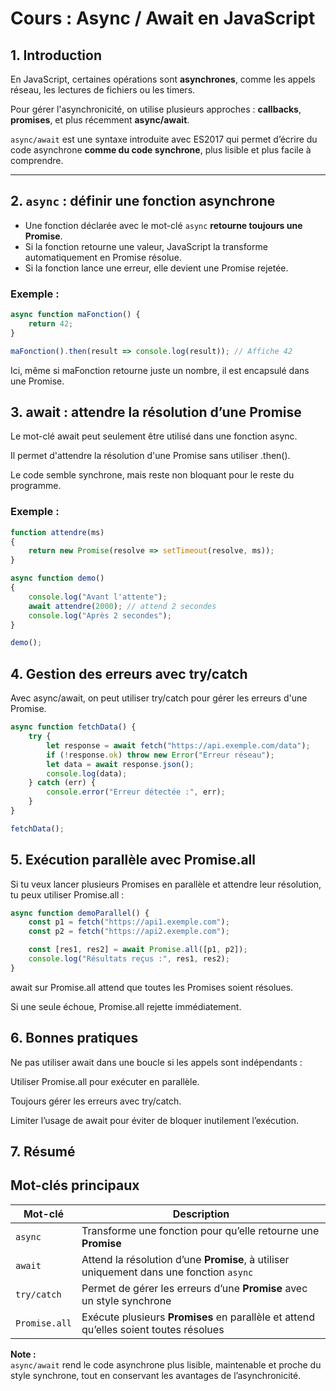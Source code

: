 # Cours : Async / Await en JavaScript

## 1. Introduction

En JavaScript, certaines opérations sont **asynchrones**, comme les appels réseau, les lectures de fichiers ou les timers.  

Pour gérer l'asynchronicité, on utilise plusieurs approches : **callbacks**, **promises**, et plus récemment **async/await**.

`async/await` est une syntaxe introduite avec ES2017 qui permet d’écrire du code asynchrone **comme du code synchrone**, plus lisible et plus facile à comprendre.

---

## 2. `async` : définir une fonction asynchrone

- Une fonction déclarée avec le mot-clé `async` **retourne toujours une Promise**.
- Si la fonction retourne une valeur, JavaScript la transforme automatiquement en Promise résolue.
- Si la fonction lance une erreur, elle devient une Promise rejetée.

### Exemple :

```javascript
async function maFonction() {
    return 42;
}

maFonction().then(result => console.log(result)); // Affiche 42
```

Ici, même si maFonction retourne juste un nombre, il est encapsulé dans une Promise.

## 3. await : attendre la résolution d’une Promise

Le mot-clé await peut seulement être utilisé dans une fonction async.

Il permet d'attendre la résolution d'une Promise sans utiliser .then().

Le code semble synchrone, mais reste non bloquant pour le reste du programme.

### Exemple :

```javascript
function attendre(ms) 
{
    return new Promise(resolve => setTimeout(resolve, ms));
}

async function demo()
{
    console.log("Avant l'attente");
    await attendre(2000); // attend 2 secondes
    console.log("Après 2 secondes");
}

demo();
```

## 4. Gestion des erreurs avec try/catch

Avec async/await, on peut utiliser try/catch pour gérer les erreurs d'une Promise.

```javascript
async function fetchData() {
    try {
        let response = await fetch("https://api.exemple.com/data");
        if (!response.ok) throw new Error("Erreur réseau");
        let data = await response.json();
        console.log(data);
    } catch (err) {
        console.error("Erreur détectée :", err);
    }
}

fetchData();
```

## 5. Exécution parallèle avec Promise.all

Si tu veux lancer plusieurs Promises en parallèle et attendre leur résolution, tu peux utiliser Promise.all :

```javascript
async function demoParallel() {
    const p1 = fetch("https://api1.exemple.com");
    const p2 = fetch("https://api2.exemple.com");

    const [res1, res2] = await Promise.all([p1, p2]);
    console.log("Résultats reçus :", res1, res2);
}
```

await sur Promise.all attend que toutes les Promises soient résolues.

Si une seule échoue, Promise.all rejette immédiatement.

## 6. Bonnes pratiques

Ne pas utiliser await dans une boucle si les appels sont indépendants :

Utiliser Promise.all pour exécuter en parallèle.

Toujours gérer les erreurs avec try/catch.

Limiter l’usage de await pour éviter de bloquer inutilement l’exécution.

## 7. Résumé

## Mot-clés principaux

| Mot-clé      | Description                                                                 |
|--------------|-----------------------------------------------------------------------------|
| `async`      | Transforme une fonction pour qu’elle retourne une **Promise**               |
| `await`      | Attend la résolution d’une **Promise**, à utiliser uniquement dans une fonction `async` |
| `try/catch`  | Permet de gérer les erreurs d’une **Promise** avec un style synchrone       |
| `Promise.all`| Exécute plusieurs **Promises** en parallèle et attend qu’elles soient toutes résolues |

**Note :**  
`async/await` rend le code asynchrone plus lisible, maintenable et proche du style synchrone, tout en conservant les avantages de l’asynchronicité.
